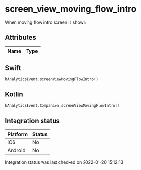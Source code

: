 # screen_view_moving_flow_intro
When moving flow intro screen is shown

## Attributes

| Name      | Type |
| ----------- | ----------- |


## Swift

```swift
hAnalyticsEvent.screenViewMovingFlowIntro()
```

## Kotlin

```kotlin
hAnalyticsEvent.Companion.screenViewMovingFlowIntro()
```

## Integration status

| Platform      | Status |
| ----------- | ----------- |
| iOS      |    No    |
| Android      | No       |

Integration status was last checked on 2022-01-20 15:12:13